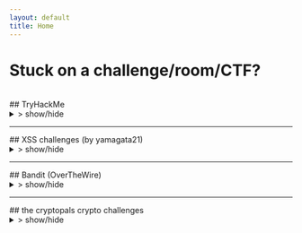 ```yaml
---
layout: default
title: Home
---
```


<style>
ul {
  list-style-type: disc;
  padding-left: 20px;
}

ul li {
  display: list-item; 
  margin-bottom: 5px;
}

summary:hover{
  cursor: pointer;
}
</style>

# Stuck on a challenge/room/CTF?
<br>
## TryHackMe
<details>
  <summary>> show/hide</summary>
  <ul>
  {% for page in site.tryhackme %}
    <li>
      <a href="{{ site.baseurl }}{{ page.url }}">{{ page.title }}</a>
    </li>
  {% endfor %}
</ul>
</details>
<hr>
## XSS challenges (by yamagata21)
<details>
  <summary>> show/hide</summary>
    <ul>
      {% assign sorted_xss = site.yamagata_xss | sort: "order" %}
      {% for page in sorted_xss %}
      <li><a href="{{ site.baseurl }}{{ page.url }}">{{ page.title }}</a></li>
      {% endfor %}
    </ul>
</details>
<hr>
## Bandit (OverTheWire)
<details>
  <summary>> show/hide</summary>
  <ul>
    {% assign sorted_bandit = site.bandit | sort: "order" %}
    {% for page in sorted_bandit %}
      <li><a href="{{ site.baseurl }}{{ page.url }}">{{ page.title }}</a></li>
    {% endfor %}
  </ul>
</details>
<hr>
## the cryptopals crypto challenges
<details>
  <summary>> show/hide</summary>
  {% assign sorted_cryptopals = site.cryptopals | sort: "order" %}
  {% assign grouped_sets = sorted_cryptopals | group_by: "set" %}
  {% for set in grouped_sets %}
    <details>
      <summary>> Set {{ set.name }}</summary>
      <ol>
        {% for page in set.items %}
          <li>
            <a href="{{ site.baseurl }}{{ page.url }}">{{ page.title }}</a>
          </li>
        {% endfor %}
      </ol>
    </details>
  {% endfor %}
</details>
